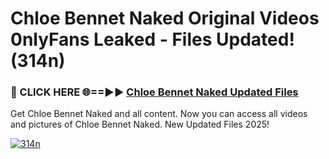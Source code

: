 # Chloe Bennet Naked Original Videos 0nlyFans Leaked - Files Updated! (314n)

<h3>🔴 CLICK HERE 🌐==►► <a href="https://tinyurl.com/yckcrads" rel="nofollow">Chloe Bennet Naked Updated Files</a></h3>

Get Chloe Bennet Naked and all content. Now you can access all videos and pictures of Chloe Bennet Naked. New Updated Files 2025!

[![314n](https://i.imgur.com/hpKpOFt.gif)](https://tinyurl.com/yckcrads)
